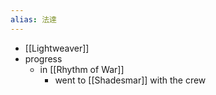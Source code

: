```yaml
---
alias: 法達
---
```

- [[Lightweaver]]
- progress
	- in [[Rhythm of War]]
		- went to [[Shadesmar]] with the crew